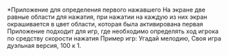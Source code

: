 *Приложение для определения первого нажавшего
На экране две равные области для нажатия, при нажатии на каждую из них экран окрашивается в цвет области, которая была активирована первая
Приложение подходит для игр, где необходимо определять ход игрока по средству скорости нажатия
Пример игр: Угадай мелодию, Своя игра дуэльная версия, 100 к 1.
